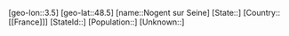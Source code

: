 ﻿---
location: [48.5,3.5]
type: City
tags:
- geo/City


SpocWebEntityId: 32935
isDeleted: false
confidential: public

---
[geo-lon::3.5]
[geo-lat::48.5]
[name::Nogent sur Seine]
[State::]
[Country::[[France]]]
[StateId::]
[Population::]
[Unknown::]

